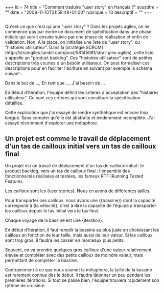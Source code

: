 +++
id = 74
title = "Comment traduire \"user story\" en français ?"
soustitre = ""
date = "2008-11-10T21:58:48+01:00"
rubrique = 10
descriptif = ""
+++

<h2></h2>
Qu'est-ce que c'est qu'une "user story" ? Dans les projets agiles, on ne commence pas par écrire un document de spécification dans une phase initiale qui serait ensuite suivie par une phase de réalisation et enfin de validation. Non. A la place, on initialise une liste de "user story", ou "histoires utilisateur". Dans la [stratégie SCRUM](http://strategiles.tumblr.com/post/58145081/strat-gies-agiles), cette liste s'appelle un "product backlog". Ces "histoires utilisateur" sont de petites descriptions très courtes d'un besoin utilisateur. On peut formaliser ces descriptions pour en faciliter l'écriture en suivant par exemple le schéma suivant : 

Dans le but de ..., En tant que ..., J'ai besoin de ...

En début d'itération, l'équipe définit les critères d'acceptation des "histoires utilisateur". Ce sont ces critères qui vont constituer la spécification détaillée.

Cette explication que j'ai essayé de rendre synthétique est encore trop longue. Sans compter qu'elle est abstraite et évidemment incomplète. J'ai essayé récemment d'explorer une métaphore.

## Un projet est comme le travail de déplacement d'un tas de cailloux initial vers un tas de cailloux final

Un projet est un travail de déplacement d'un tas de cailloux initial : le product backlog, vers un tas de cailloux final : l'ensemble des fonctionnalités réalisées et testées, les fameux RTF (Running Tested Feature).

Les cailloux sont les {user stories}. Nous en avons de différentes tailles. 

Pour transporter ces cailloux, nous avons une {{bassine}} dont la capacité correspond à {la vélocité}, c'est à dire la capacité de l'équipe à transporter les cailloux depuis le tas initial vers le tas final.

Chaque voyage de la bassine est une {itération}.

En début d'itération, il faut remplir la bassine au plus juste en choisissant les cailloux en fonction de leur taille, mais aussi de leur valeur. Si les cailloux sont trop gros, il faudra les casser en morceaux plus petits.

Souvent, on va prendre quelques gros cailloux d'une valeur relativement élevée et compléter avec des petits cailloux de moindre valeur, mais permettant de compléter la bassine.

Contrairement à ce que nous soumet la métaphore, la taille de la bassine est rarement connue dès le début. Il faudra tâtonner un peu pendant les premières itérations. Si tout se passe bien, l'équipe trouvera rapidement son rythme de croisière.